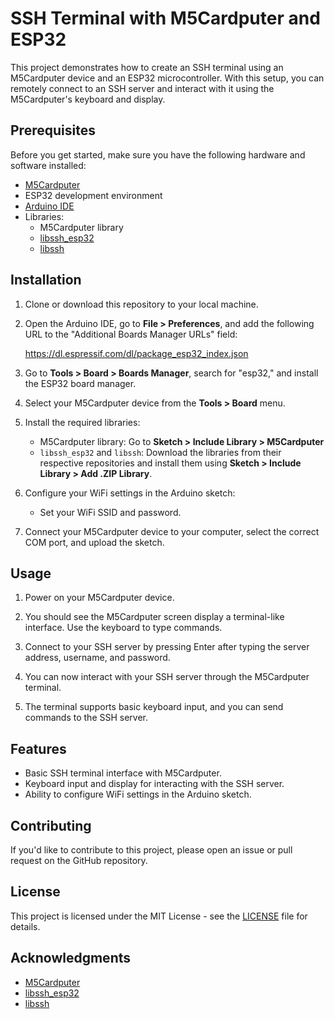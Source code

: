 # SSH Terminal with M5Cardputer and ESP32

This project demonstrates how to create an SSH terminal using an M5Cardputer device and an ESP32 microcontroller. With this setup, you can remotely connect to an SSH server and interact with it using the M5Cardputer's keyboard and display.

## Prerequisites

Before you get started, make sure you have the following hardware and software installed:

- [M5Cardputer](https://m5stack.com/)
- ESP32 development environment
- [Arduino IDE](https://www.arduino.cc/en/software)
- Libraries:
  - M5Cardputer library
  - [libssh_esp32](https://github.com/ewpa/LibSSH-ESP32)
  - [libssh](https://www.libssh.org/)

## Installation

1. Clone or download this repository to your local machine.

2. Open the Arduino IDE, go to **File > Preferences**, and add the following URL to the "Additional Boards Manager URLs" field:

   https://dl.espressif.com/dl/package_esp32_index.json

3. Go to **Tools > Board > Boards Manager**, search for "esp32," and install the ESP32 board manager.

4. Select your M5Cardputer device from the **Tools > Board** menu.

5. Install the required libraries:
   - M5Cardputer library: Go to **Sketch > Include Library > M5Cardputer**
   - `libssh_esp32` and `libssh`: Download the libraries from their respective repositories and install them using **Sketch > Include Library > Add .ZIP Library**.

6. Configure your WiFi settings in the Arduino sketch:
   - Set your WiFi SSID and password.

7. Connect your M5Cardputer device to your computer, select the correct COM port, and upload the sketch.

## Usage

1. Power on your M5Cardputer device.

2. You should see the M5Cardputer screen display a terminal-like interface. Use the keyboard to type commands.

3. Connect to your SSH server by pressing Enter after typing the server address, username, and password.

4. You can now interact with your SSH server through the M5Cardputer terminal.

5. The terminal supports basic keyboard input, and you can send commands to the SSH server.

## Features

- Basic SSH terminal interface with M5Cardputer.
- Keyboard input and display for interacting with the SSH server.
- Ability to configure WiFi settings in the Arduino sketch.

## Contributing

If you'd like to contribute to this project, please open an issue or pull request on the GitHub repository.

## License

This project is licensed under the MIT License - see the [LICENSE](LICENSE) file for details.

## Acknowledgments

- [M5Cardputer](https://m5stack.com/)
- [libssh_esp32](https://github.com/ewpa/LibSSH-ESP32)
- [libssh](https://www.libssh.org/)
